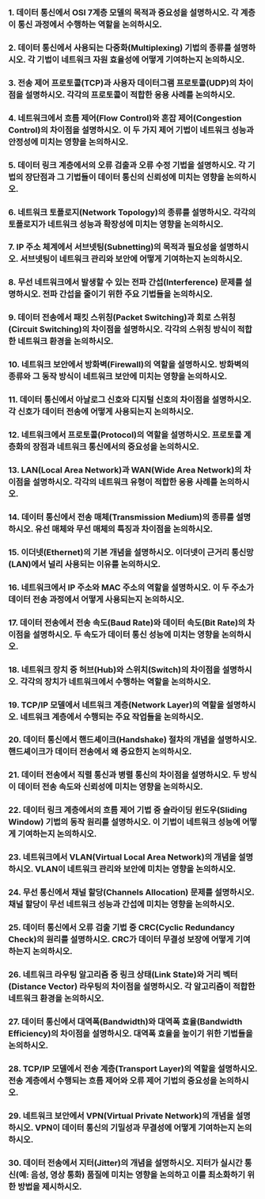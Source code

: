 ### 1. 데이터 통신에서 OSI 7계층 모델의 목적과 중요성을 설명하시오. 각 계층이 통신 과정에서 수행하는 역할을 논의하시오.

### 2. 데이터 통신에서 사용되는 다중화(Multiplexing) 기법의 종류를 설명하시오. 각 기법이 네트워크 자원 효율성에 어떻게 기여하는지 논의하시오.

### 3. 전송 제어 프로토콜(TCP)과 사용자 데이터그램 프로토콜(UDP)의 차이점을 설명하시오. 각각의 프로토콜이 적합한 응용 사례를 논의하시오.

### 4. 네트워크에서 흐름 제어(Flow Control)와 혼잡 제어(Congestion Control)의 차이점을 설명하시오. 이 두 가지 제어 기법이 네트워크 성능과 안정성에 미치는 영향을 논의하시오.

### 5. 데이터 링크 계층에서의 오류 검출과 오류 수정 기법을 설명하시오. 각 기법의 장단점과 그 기법들이 데이터 통신의 신뢰성에 미치는 영향을 논의하시오.

### 6. 네트워크 토폴로지(Network Topology)의 종류를 설명하시오. 각각의 토폴로지가 네트워크 성능과 확장성에 미치는 영향을 논의하시오.

### 7. IP 주소 체계에서 서브넷팅(Subnetting)의 목적과 필요성을 설명하시오. 서브넷팅이 네트워크 관리와 보안에 어떻게 기여하는지 논의하시오.

### 8. 무선 네트워크에서 발생할 수 있는 전파 간섭(Interference) 문제를 설명하시오. 전파 간섭을 줄이기 위한 주요 기법들을 논의하시오.

### 9. 데이터 전송에서 패킷 스위칭(Packet Switching)과 회로 스위칭(Circuit Switching)의 차이점을 설명하시오. 각각의 스위칭 방식이 적합한 네트워크 환경을 논의하시오.

### 10. 네트워크 보안에서 방화벽(Firewall)의 역할을 설명하시오. 방화벽의 종류와 그 동작 방식이 네트워크 보안에 미치는 영향을 논의하시오.

### 11. 데이터 통신에서 아날로그 신호와 디지털 신호의 차이점을 설명하시오. 각 신호가 데이터 전송에 어떻게 사용되는지 논의하시오.

### 12. 네트워크에서 프로토콜(Protocol)의 역할을 설명하시오. 프로토콜 계층화의 장점과 네트워크 통신에서의 중요성을 논의하시오.

### 13. LAN(Local Area Network)과 WAN(Wide Area Network)의 차이점을 설명하시오. 각각의 네트워크 유형이 적합한 응용 사례를 논의하시오.

### 14. 데이터 통신에서 전송 매체(Transmission Medium)의 종류를 설명하시오. 유선 매체와 무선 매체의 특징과 차이점을 논의하시오.

### 15. 이더넷(Ethernet)의 기본 개념을 설명하시오. 이더넷이 근거리 통신망(LAN)에서 널리 사용되는 이유를 논의하시오.

### 16. 네트워크에서 IP 주소와 MAC 주소의 역할을 설명하시오. 이 두 주소가 데이터 전송 과정에서 어떻게 사용되는지 논의하시오.

### 17. 데이터 전송에서 전송 속도(Baud Rate)와 데이터 속도(Bit Rate)의 차이점을 설명하시오. 두 속도가 데이터 통신 성능에 미치는 영향을 논의하시오.

### 18. 네트워크 장치 중 허브(Hub)와 스위치(Switch)의 차이점을 설명하시오. 각각의 장치가 네트워크에서 수행하는 역할을 논의하시오.

### 19. TCP/IP 모델에서 네트워크 계층(Network Layer)의 역할을 설명하시오. 네트워크 계층에서 수행되는 주요 작업들을 논의하시오.

### 20. 데이터 통신에서 핸드셰이크(Handshake) 절차의 개념을 설명하시오. 핸드셰이크가 데이터 전송에서 왜 중요한지 논의하시오.

### 21. 데이터 전송에서 직렬 통신과 병렬 통신의 차이점을 설명하시오. 두 방식이 데이터 전송 속도와 신뢰성에 미치는 영향을 논의하시오.

### 22. 데이터 링크 계층에서의 흐름 제어 기법 중 슬라이딩 윈도우(Sliding Window) 기법의 동작 원리를 설명하시오. 이 기법이 네트워크 성능에 어떻게 기여하는지 논의하시오.

### 23. 네트워크에서 VLAN(Virtual Local Area Network)의 개념을 설명하시오. VLAN이 네트워크 관리와 보안에 미치는 영향을 논의하시오.

### 24. 무선 통신에서 채널 할당(Channels Allocation) 문제를 설명하시오. 채널 할당이 무선 네트워크 성능과 간섭에 미치는 영향을 논의하시오.

### 25. 데이터 통신에서 오류 검출 기법 중 CRC(Cyclic Redundancy Check)의 원리를 설명하시오. CRC가 데이터 무결성 보장에 어떻게 기여하는지 논의하시오.

### 26. 네트워크 라우팅 알고리즘 중 링크 상태(Link State)와 거리 벡터(Distance Vector) 라우팅의 차이점을 설명하시오. 각 알고리즘이 적합한 네트워크 환경을 논의하시오.

### 27. 데이터 통신에서 대역폭(Bandwidth)와 대역폭 효율(Bandwidth Efficiency)의 차이점을 설명하시오. 대역폭 효율을 높이기 위한 기법들을 논의하시오.

### 28. TCP/IP 모델에서 전송 계층(Transport Layer)의 역할을 설명하시오. 전송 계층에서 수행되는 흐름 제어와 오류 제어 기법의 중요성을 논의하시오.

### 29. 네트워크 보안에서 VPN(Virtual Private Network)의 개념을 설명하시오. VPN이 데이터 통신의 기밀성과 무결성에 어떻게 기여하는지 논의하시오.

### 30. 데이터 전송에서 지터(Jitter)의 개념을 설명하시오. 지터가 실시간 통신(예: 음성, 영상 통화) 품질에 미치는 영향을 논의하고 이를 최소화하기 위한 방법을 제시하시오.
